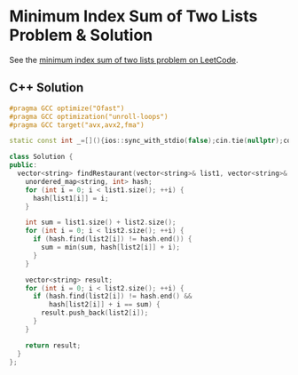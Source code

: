 # Minimum Index Sum of Two Lists Problem & Solution

See the [minimum index sum of two lists problem on LeetCode](https://leetcode.com/problems/minimum-index-sum-of-two-lists).

## C++ Solution

```cpp
#pragma GCC optimize("Ofast")
#pragma GCC optimization("unroll-loops")
#pragma GCC target("avx,avx2,fma")

static const int _=[](){ios::sync_with_stdio(false);cin.tie(nullptr);cout.tie(nullptr);return 0;}();

class Solution {
public:
  vector<string> findRestaurant(vector<string>& list1, vector<string>& list2) {
    unordered_map<string, int> hash;
    for (int i = 0; i < list1.size(); ++i) {
      hash[list1[i]] = i;
    }

    int sum = list1.size() + list2.size();
    for (int i = 0; i < list2.size(); ++i) {
      if (hash.find(list2[i]) != hash.end()) {
        sum = min(sum, hash[list2[i]] + i);
      }
    }

    vector<string> result;
    for (int i = 0; i < list2.size(); ++i) {
      if (hash.find(list2[i]) != hash.end() &&
          hash[list2[i]] + i == sum) {
        result.push_back(list2[i]);
      }
    }

    return result;
  }
};
```
